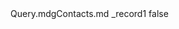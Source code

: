 <?xml version="1.0" encoding="UTF-8"?>
<CustomMetadata xmlns="http://soap.sforce.com/2006/04/metadata">
    <label>Query.mdgContacts.md _record1</label>
    <protected>false</protected>
</CustomMetadata>
